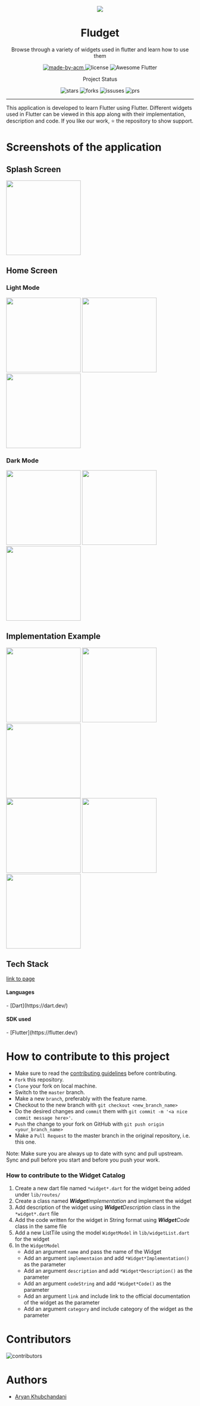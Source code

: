 <p align="center">
<img src="https://user-images.githubusercontent.com/52633729/135446856-ed1de284-c21a-4932-bd70-b4eae149c49c.png">
</p>

<h1 align="center"> Fludget </h1>

<p align="center"> 
Browse through a variety of widgets used in flutter and learn how to use them
</p>

<p align = "center">
  <a href="https://acmvit.in/" target="_blank">
    <img alt="made-by-acm" src="https://img.shields.io/badge/MADE%20BY-ACM%20VIT-blue?style=for-the-badge" />
  </a>
  <img alt="license" src="https://img.shields.io/badge/License-MIT-green.svg?style=for-the-badge" />
  <img alt="Awesome Flutter" src="https://img.shields.io/badge/Awesome-Flutter-22a6b3.svg?style=for-the-badge" />
</p>

<p align="center">Project Status</p>

<p align = "center">
  <img alt="stars" src="https://img.shields.io/github/stars/ACM-VIT/fludget?color=eb4d4b&style=for-the-badge" />
  <img alt="forks" src="https://img.shields.io/github/forks/ACM-VIT/fludget?color=7ed6df&style=for-the-badge" />
  <img alt="issuses" src="https://img.shields.io/github/issues/ACM-VIT/fludget?color=f9ca24&style=for-the-badge" />
  <img alt="prs" src="https://img.shields.io/github/issues-pr-closed/ACM-VIT/fludget?color=686de0&style=for-the-badge" />
</p>

---

<p>

This application is developed to learn Flutter using Flutter. Different widgets used in Flutter can be viewed in this app along with their implementation, description and code. If you like our work, ⭐ the repository to show support.
  

</p>


<h1 align="left"> Screenshots of the application </h1>


<p align="left">
  <h2 align="left">Splash Screen</h2>
   <img src="https://user-images.githubusercontent.com/63790391/138469199-a30e8fc7-489b-4f72-9b97-671b6740b3fa.jpeg" width="200">
  <h2 align="left">Home Screen </h2>
  <h3 align="left">Light Mode </h3>
  <div <table><tr>
  <img src="https://user-images.githubusercontent.com/63790391/138469344-2ac9642e-1127-4219-9cc7-70cd85b50035.jpeg"width="200">
  <img src="https://user-images.githubusercontent.com/63790391/138469346-2559e5aa-5ed6-422e-9958-3e312c95e0ea.jpeg"width="200">
  <img src="https://user-images.githubusercontent.com/63790391/138469348-8181fb28-8d5f-49cb-b08f-45726f169c93.jpeg"width="200">

   
   
  </tr></table></div>
   <h3 align="left">Dark Mode </h3>
  <div <table><tr1>
   <img src="https://user-images.githubusercontent.com/63790391/138469446-ee690a32-45b1-4048-8dde-8f5b21a60764.jpeg"width="200">
    <img src="https://user-images.githubusercontent.com/63790391/138469453-954b941d-edc9-4690-8862-9e166ea54ea9.jpeg"width="200">
   <img src="https://user-images.githubusercontent.com/63790391/138469458-932d2896-10ad-4ecb-b024-e1a024c52010.jpeg"width="200">
   


  </tr1></table></div>
  
   <h2 align="left">Implementation Example</h2>
     <div <table><tr1>
   <img src="https://user-images.githubusercontent.com/63790391/138469641-a1579bc7-d6ce-4bff-b409-b2811edf8951.jpeg"width="200">
   <img src="https://user-images.githubusercontent.com/63790391/138469645-08d733e7-f030-4903-96b5-97a1e4a898d8.jpeg"width="200">
   <img src="https://user-images.githubusercontent.com/63790391/138469650-fb49ea9e-5af9-4080-9642-3c7976329dd9.jpeg"width="200">
   
  
    


   <div <table><tr1>
         <img src="https://user-images.githubusercontent.com/63790391/138469895-6800e91f-a9f2-44be-ab64-d2c0243f6dee.jpeg"width="200">
         <img src="https://user-images.githubusercontent.com/63790391/138469903-2a6817ef-3252-4675-b674-f331d579d73d.jpeg"width="200">
         <img src="https://user-images.githubusercontent.com/63790391/138469909-2268007e-3069-42ef-8831-86ae328d9e26.jpeg"width="200">
  </tr1></table></div>
</p>

<h2 align= "left">Tech Stack </h2>

[link to page](https://flutter.dev/)

<h4 align="left"> Languages </h4>
- [Dart](https://dart.dev/)

<h4 align="left"> SDK used </h4>
- [Flutter](https://flutter.dev/)

# How to contribute to this project

- Make sure to read the [contributing guidelines](CONTRIBUTING.md) before contributing.
- `Fork` this repository.
- `Clone` your fork on local machine.
- Switch to the `master` branch.
- Make a new `branch`, preferably with the feature name.
- Checkout to the new branch with `git checkout <new_branch_name>`
- Do the desired changes and `commit` them with `git commit -m '<a nice commit message here>'`.
- `Push` the change to your fork on GitHub with `git push origin <your_branch_name>`
- Make a `Pull Request` to the master branch in the original repository, i.e. this one.

Note: Make sure you are always up to date with sync and pull upstream. Sync and pull before you start and before you push your work.

### How to contribute to the Widget Catalog

1. Create a new dart file named `*widget*.dart` for the widget being added under `lib/routes/`
2. Create a class named **_Widget_**_Implementation_ and implement the widget
3. Add description of the widget using **_Widget_**_Description_ class in the `*widget*.dart` file
4. Add the code written for the widget in String format using **_Widget_**_Code_ class in the same file
5. Add a new ListTile using the model `WidgetModel` in `lib/widgetList.dart` for the widget
6. In the `WidgetModel` 
    - Add an argument `name` and pass the name of the Widget
    - Add an argument `implementaion` and add `*Widget*Implementation()` as the parameter 
    - Add an argument `description` and add `*Widget*Description()` as the parameter
    - Add an argument `codeString` and add `*Widget*Code()` as the parameter
    - Add an argument `link` and include link to the official documentation of the widget as the parameter
    - Add an argument `category` and include category of the widget as the parameter
   
# Contributors

<p align = "left">
  <img alt="contributors" src="https://badges.pufler.dev/contributors/ACM-VIT/fludget?size=60&padding=10&bots=False" />
</p>

# Authors

- [Aryan Khubchandani](https://github.com/AryanKhubchandani)